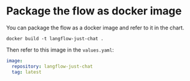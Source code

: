 # Package the flow as docker image

You can package the flow as a docker image and refer to it in the chart.

```
docker build -t langflow-just-chat .
```

Then refer to this image in the `values.yaml`:

```yaml
image:
  repository: langflow-just-chat
  tag: latest
```
